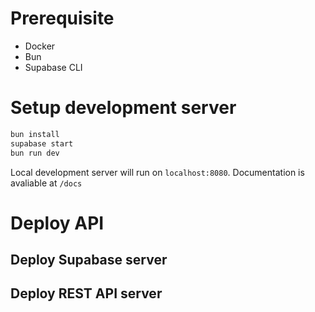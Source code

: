 # Prerequisite

- Docker
- Bun
- Supabase CLI

# Setup development server

```bash
bun install
supabase start
bun run dev
```

Local development server will run on `localhost:8080`. Documentation is avaliable at `/docs`

# Deploy API
## Deploy Supabase server


## Deploy REST API server
